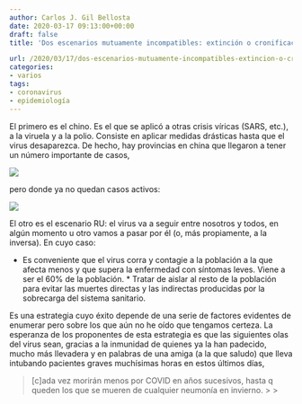 ```yaml
---
author: Carlos J. Gil Bellosta
date: 2020-03-17 09:13:00+00:00
draft: false
title: 'Dos escenarios mutuamente incompatibles: extinción o cronificación'

url: /2020/03/17/dos-escenarios-mutuamente-incompatibles-extincion-o-cronificacion/
categories:
- varios
tags:
- coronavirus
- epidemiología
---
```





El primero es el chino. Es el que se aplicó a otras crisis víricas (SARS, etc.), a la viruela y a la polio. Consiste en aplicar medidas drásticas hasta que el virus desaparezca. De hecho, hay provincias en china que llegaron a tener un número importante de casos,





![](/wp-uploads/2020/03/cases_china.png)






pero donde ya no quedan casos activos:





![](/wp-uploads/2020/03/active_china.png)






El otro es el escenario RU: el virus va a seguir entre nosotros y todos, en algún momento u otro vamos a pasar por él (o, más propiamente, a la inversa). En cuyo caso:





  * Es conveniente que el virus corra y contagie a la población a la que afecta menos y que supera la enfermedad con síntomas leves. Viene a ser el 60% de la población.  * Tratar de aislar al resto de la población para evitar las muertes directas y las indirectas producidas por la sobrecarga del sistema sanitario.





Es una estrategia cuyo éxito depende de una serie de factores evidentes de enumerar pero sobre los que aún no he oído que tengamos certeza. La esperanza de  los proponentes de esta estrategia es que las siguientes olas del virus sean, gracias a la inmunidad de quienes ya la han padecido, mucho más llevadera y en palabras de una amiga (a la que saludo) que lleva intubando pacientes graves muchísimas horas en estos últimos días,







<blockquote>[c]ada vez morirán menos por COVID en años sucesivos, hasta q queden los que se mueren de cualquier neumonía en invierno.
>
> </blockquote>



